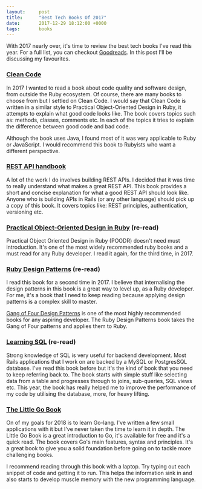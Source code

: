 ```yaml
---
layout:     post
title:      "Best Tech Books Of 2017"
date:       2017-12-29 18:12:00 +0000
tags:       books
---
```


With 2017 nearly over, it's time to review the best tech books I've read this year. For a full list, you can checkout [Goodreads](https://www.goodreads.com/user_challenges/7997105). In this post I'll be discussing my favourites.

### [Clean Code](https://www.amazon.co.uk/gp/product/0132350882/ref=as_li_qf_sp_asin_il_tl?ie=UTF8&tag=kadwill-21&camp=1634&creative=6738&linkCode=as2&creativeASIN=0132350882&linkId=3fe0c0638a7c00d0a5655791c03f22ff)
In 2017 I wanted to read a book about code quality and software design, from outside the Ruby ecosystem. Of course, there are many books to choose from but I settled on Clean Code. I would say that Clean Code is written in a similar style to Practical Object-Oriented Design in Ruby, it attempts to explain what good code looks like. The book covers topics such as: methods, classes, comments etc. In each of the topics it tries to explain the difference between good code and bad code.

Although the book uses Java, I found most of it was very applicable to Ruby or JavaScript. I would recommend this book to Rubyists who want a different perspective.

### [REST API handbook](https://www.amazon.co.uk/gp/product/B00890OBFI/ref=as_li_qf_sp_asin_il_tl?ie=UTF8&tag=kadwill-21&camp=1634&creative=6738&linkCode=as2&creativeASIN=B00890OBFI&linkId=1093c5bdc8b4462cf6d428a9cf90e695)
A lot of the work I do involves building REST APIs. I decided that it was time to really understand what makes a great REST API. This book provides a short and concise explanation for what a good REST API should look like. Anyone who is building APIs in Rails (or any other language) should pick up a copy of this book. It covers topics like: REST principles, authentication, versioning etc.

### [Practical Object-Oriented Design in Ruby](https://www.amazon.co.uk/gp/product/0321721330/ref=as_li_qf_sp_asin_il_tl?ie=UTF8&tag=kadwill-21&camp=1634&creative=6738&linkCode=as2&creativeASIN=0321721330&linkId=fd6fbd3487a17d7bcee73937e2497074) (re-read)
Practical Object Oriented Design in Ruby (POODR) doesn't need must introduction. It's one of the most widely recommended ruby books and a must read for any Ruby developer. I read it again, for the third time, in 2017.

### [Ruby Design Patterns](https://www.amazon.co.uk/gp/product/0321490452/ref=as_li_qf_sp_asin_il_tl?ie=UTF8&tag=kadwill-21&camp=1634&creative=6738&linkCode=as2&creativeASIN=0321490452&linkId=1ecb9c2dbaf2555525884a960110690d) (re-read)
I read this book for a second time in 2017. I believe that internalising the design patterns in this book is a great way to level up, as a Ruby developer. For me, it's a book that I need to keep reading because applying design patterns is a complex skill to master.

[Gang of Four Design Patterns](https://en.wikipedia.org/wiki/Design_Patterns) is one of the most highly recommended books for any aspiring developer. The Ruby Design Patterns book takes the Gang of Four patterns and applies them to Ruby.

### [Learning SQL](https://www.amazon.co.uk/gp/product/0596520832/ref=as_li_qf_sp_asin_il_tl?ie=UTF8&tag=kadwill-21&camp=1634&creative=6738&linkCode=as2&creativeASIN=0596520832&linkId=de01ff5e893a1f564aa371b01529d7c9) (re-read)
Strong knowledge of SQL is very useful for backend development. Most Rails applications that I work on are backed by a MySQL or PostgresSQL database. I've read this book before but it's the kind of book that you need to keep referring back to. The book starts with simple stuff like selecting data from a table and progresses through to joins, sub-queries, SQL views etc. This year, the book has really helped me to improve the performance of my code by utilising the database, more, for heavy lifting.

### [The Little Go Book](http://openmymind.net/assets/go/go.pdf)
On of my goals for 2018 is to learn Go-lang. I've written a few small applications with it but I've never taken the time to learn it in depth. The Little Go Book is a great introduction to Go, it's available for free and it's a quick read. The book covers Go's main features, syntax and principles. It's a great book to give you a solid foundation before going on to tackle more challenging books.

I recommend reading through this book with a laptop. Try typing out each snippet of code and getting it to run. This helps the information sink in and also starts to develop muscle memory with the new programming language.
